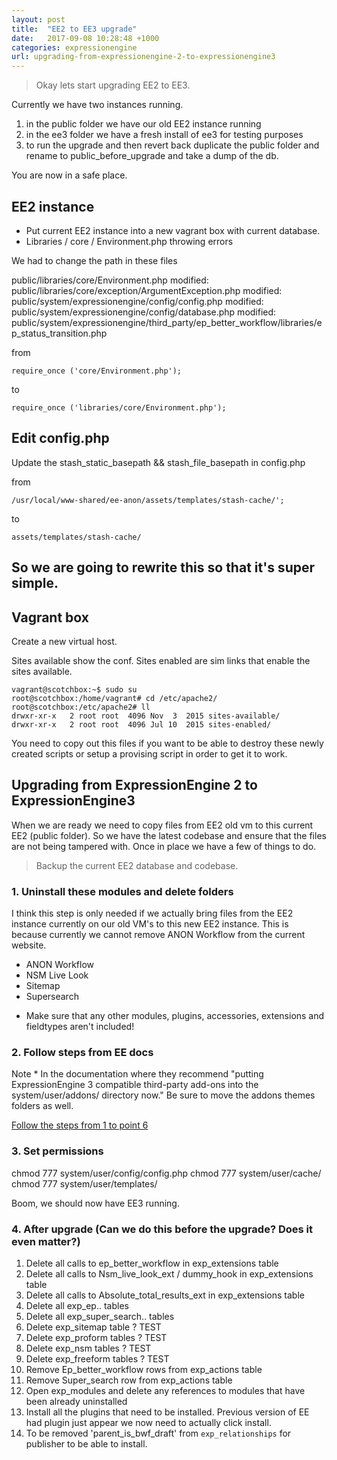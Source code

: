 ```yaml
---
layout: post
title:  "EE2 to EE3 upgrade"
date:   2017-09-08 10:28:48 +1000
categories: expressionengine
url: upgrading-from-expressionengine-2-to-expressionengine3
---
```


<blockquote class="blockquote">
Okay lets start upgrading EE2 to EE3.
</blockquote>

Currently we have two instances running.

1. in the public folder we have our old EE2 instance running
2. in the ee3 folder we have a fresh install of ee3 for testing purposes
3. to run the upgrade and then revert back duplicate the public folder and rename to public_before_upgrade and take a dump of the db.

You are now in a safe place.

## EE2 instance

- Put current EE2 instance into a new vagrant box with current database.
- Libraries / core / Environment.php throwing errors

We had to change the path in these files

public/libraries/core/Environment.php
modified:   public/libraries/core/exception/ArgumentException.php
modified:   public/system/expressionengine/config/config.php
modified:   public/system/expressionengine/config/database.php
modified:   public/system/expressionengine/third_party/ep_better_workflow/libraries/ep_status_transition.php

from

```
require_once ('core/Environment.php');
```

to

```
require_once ('libraries/core/Environment.php');
```

## Edit config.php

Update the stash_static_basepath && stash_file_basepath in config.php

from

```
/usr/local/www-shared/ee-anon/assets/templates/stash-cache/';
```

to

```
assets/templates/stash-cache/
```

## So we are going to rewrite this so that it's super simple.

## Vagrant box

Create a new virtual host.

Sites available show the conf.
Sites enabled are sim links that enable the sites available.

```
vagrant@scotchbox:~$ sudo su
root@scotchbox:/home/vagrant# cd /etc/apache2/
root@scotchbox:/etc/apache2# ll
drwxr-xr-x   2 root root  4096 Nov  3  2015 sites-available/
drwxr-xr-x   2 root root  4096 Jul 10  2015 sites-enabled/
```

You need to copy out this files if you want to be able to destroy these newly created scripts or setup a provising script in order to get it to work.

## Upgrading from ExpressionEngine 2 to ExpressionEngine3

When we are ready we need to copy files from EE2 old vm to this current EE2 (public folder). So we have the latest codebase and ensure that the files are not being tampered with. Once in place we have a few of things to do.

> Backup the current EE2 database and codebase.

### 1. Uninstall these modules and delete folders

I think this step is only needed if we actually bring files from the EE2 instance currently on our old VM's to this new EE2 instance. This is because currently we cannot remove ANON Workflow from the current website.

- ANON Workflow
- NSM Live Look
- Sitemap
- Supersearch

* Make sure that any other modules, plugins, accessories, extensions and fieldtypes aren't included!

### 2. Follow steps from EE docs

Note * In the documentation where they recommend "putting ExpressionEngine 3 compatible third-party add-ons into the system/user/addons/ directory now." Be sure to move the addons themes folders as well.

[Follow the steps from 1 to point 6][ee2-upgrade]

### 3. Set permissions

chmod 777 system/user/config/config.php
chmod 777 system/user/cache/
chmod 777 system/user/templates/

Boom, we should now have EE3 running.

### 4. After upgrade (Can we do this before the upgrade? Does it even matter?)

1. Delete all calls to ep_better_workflow in exp_extensions table
1. Delete all calls to Nsm_live_look_ext / dummy_hook in exp_extensions table
1. Delete all calls to Absolute_total_results_ext in exp_extensions table
2. Delete all exp_ep.. tables
3. Delete all exp_super_search.. tables
4. Delete exp_sitemap table ? TEST
5. Delete exp_proform tables ?  TEST
5. Delete exp_nsm tables ? TEST
6. Delete exp_freeform tables ? TEST
7. Remove Ep_better_workflow rows from exp_actions table
8. Remove Super_search row from exp_actions table
9. Open exp_modules and delete any references to modules that have been already uninstalled
10. Install all the plugins that need to be installed. Previous version of EE had plugin just appear we now need to actually click install.
11. To be removed 'parent_is_bwf_draft' from `exp_relationships` for publisher to be able to install.

[ee2-upgrade]: https://docs.expressionengine.com/v3/installation/upgrade_from_2.x.html
[ee-conversion]:   https://docs.expressionengine.com/latest/development/conversion/index.html
[ee3-addon-setup]: https://docs.expressionengine.com/latest/development/addon_setup_php_file.html
[ee3-co-styles]: https://docs.expressionengine.com/latest/development/cp_styles/index.html